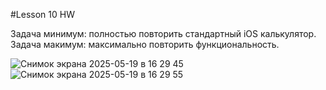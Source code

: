 #Lesson 10 HW

Задача минимум: полностью повторить стандартный iOS калькулятор.
Задача макимум: максимально повторить функциональность.

![Снимок экрана 2025-05-19 в 16 29 45](https://github.com/user-attachments/assets/94905b2a-2066-4e42-99f4-205f14eb53a1)
![Снимок экрана 2025-05-19 в 16 29 55](https://github.com/user-attachments/assets/e3ac0c87-85e7-449d-acb6-b43a077790fe)
